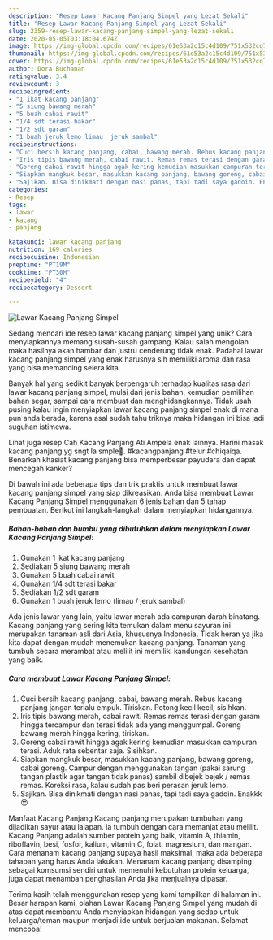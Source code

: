```yaml
---
description: "Resep Lawar Kacang Panjang Simpel yang Lezat Sekali"
title: "Resep Lawar Kacang Panjang Simpel yang Lezat Sekali"
slug: 2359-resep-lawar-kacang-panjang-simpel-yang-lezat-sekali
date: 2020-05-05T03:18:04.674Z
image: https://img-global.cpcdn.com/recipes/61e53a2c15c4d109/751x532cq70/lawar-kacang-panjang-simpel-foto-resep-utama.jpg
thumbnail: https://img-global.cpcdn.com/recipes/61e53a2c15c4d109/751x532cq70/lawar-kacang-panjang-simpel-foto-resep-utama.jpg
cover: https://img-global.cpcdn.com/recipes/61e53a2c15c4d109/751x532cq70/lawar-kacang-panjang-simpel-foto-resep-utama.jpg
author: Dora Buchanan
ratingvalue: 3.4
reviewcount: 3
recipeingredient:
- "1 ikat kacang panjang"
- "5 siung bawang merah"
- "5 buah cabai rawit"
- "1/4 sdt terasi bakar"
- "1/2 sdt garam"
- "1 buah jeruk lemo limau  jeruk sambal"
recipeinstructions:
- "Cuci bersih kacang panjang, cabai, bawang merah. Rebus kacang panjang jangan terlalu empuk. Tiriskan. Potong kecil kecil, sisihkan."
- "Iris tipis bawang merah, cabai rawit. Remas remas terasi dengan garam hingga tercampur dan terasi tidak ada yang menggumpal. Goreng bawang merah hingga kering, tiriskan."
- "Goreng cabai rawit hingga agak kering kemudian masukkan campuran terasi. Aduk rata sebentar saja. Sisihkan."
- "Siapkan mangkuk besar, masukkan kacang panjang, bawang goreng, cabai goreng. Campur dengan menggunakan tangan (pakai sarung tangan plastik agar tangan tidak panas) sambil dibejek bejek / remas remas. Koreksi rasa, kalau sudah pas beri perasan jeruk lemo."
- "Sajikan. Bisa dinikmati dengan nasi panas, tapi tadi saya gadoin. Enakkk 😍"
categories:
- Resep
tags:
- lawar
- kacang
- panjang

katakunci: lawar kacang panjang 
nutrition: 169 calories
recipecuisine: Indonesian
preptime: "PT19M"
cooktime: "PT30M"
recipeyield: "4"
recipecategory: Dessert

---
```



![Lawar Kacang Panjang Simpel](https://img-global.cpcdn.com/recipes/61e53a2c15c4d109/751x532cq70/lawar-kacang-panjang-simpel-foto-resep-utama.jpg)

Sedang mencari ide resep lawar kacang panjang simpel yang unik? Cara menyiapkannya memang susah-susah gampang. Kalau salah mengolah maka hasilnya akan hambar dan justru cenderung tidak enak. Padahal lawar kacang panjang simpel yang enak harusnya sih memiliki aroma dan rasa yang bisa memancing selera kita.

Banyak hal yang sedikit banyak berpengaruh terhadap kualitas rasa dari lawar kacang panjang simpel, mulai dari jenis bahan, kemudian pemilihan bahan segar, sampai cara membuat dan menghidangkannya. Tidak usah pusing kalau ingin menyiapkan lawar kacang panjang simpel enak di mana pun anda berada, karena asal sudah tahu triknya maka hidangan ini bisa jadi suguhan istimewa.

Lihat juga resep Cah Kacang Panjang Ati Ampela enak lainnya. Harini masak kacang panjang yg sngt la smple🤤. #kacangpanjang #telur #chiqaiqa. Benarkah khasiat kacang panjang bisa memperbesar payudara dan dapat mencegah kanker?


Di bawah ini ada beberapa tips dan trik praktis untuk membuat lawar kacang panjang simpel yang siap dikreasikan. Anda bisa membuat Lawar Kacang Panjang Simpel menggunakan 6 jenis bahan dan 5 tahap pembuatan. Berikut ini langkah-langkah dalam menyiapkan hidangannya.

<!--inarticleads1-->

##### Bahan-bahan dan bumbu yang dibutuhkan dalam menyiapkan Lawar Kacang Panjang Simpel:

1. Gunakan 1 ikat kacang panjang
1. Sediakan 5 siung bawang merah
1. Gunakan 5 buah cabai rawit
1. Gunakan 1/4 sdt terasi bakar
1. Sediakan 1/2 sdt garam
1. Gunakan 1 buah jeruk lemo (limau / jeruk sambal)


Ada jenis lawar yang lain, yaitu lawar merah ada campuran darah binatang. Kacang panjang yang sering kita temukan dalam menu sayuran ini merupakan tanaman asli dari Asia, khususnya Indonesia. Tidak heran ya jika kita dapat dengan mudah menemukan kacang panjang. Tanaman yang tumbuh secara merambat atau melilit ini memiliki kandungan kesehatan yang baik. 

<!--inarticleads2-->

##### Cara membuat Lawar Kacang Panjang Simpel:

1. Cuci bersih kacang panjang, cabai, bawang merah. Rebus kacang panjang jangan terlalu empuk. Tiriskan. Potong kecil kecil, sisihkan.
1. Iris tipis bawang merah, cabai rawit. Remas remas terasi dengan garam hingga tercampur dan terasi tidak ada yang menggumpal. Goreng bawang merah hingga kering, tiriskan.
1. Goreng cabai rawit hingga agak kering kemudian masukkan campuran terasi. Aduk rata sebentar saja. Sisihkan.
1. Siapkan mangkuk besar, masukkan kacang panjang, bawang goreng, cabai goreng. Campur dengan menggunakan tangan (pakai sarung tangan plastik agar tangan tidak panas) sambil dibejek bejek / remas remas. Koreksi rasa, kalau sudah pas beri perasan jeruk lemo.
1. Sajikan. Bisa dinikmati dengan nasi panas, tapi tadi saya gadoin. Enakkk 😍


Manfaat Kacang Panjang Kacang panjang merupakan tumbuhan yang dijadikan sayur atau lalapan. Ia tumbuh dengan cara memanjat atau melilit. Kacang Panjang adalah sumber protein yang baik, vitamin A, thiamin, riboflavin, besi, fosfor, kalium, vitamin C, folat, magnesium, dan mangan. Cara menanam kacang panjang supaya hasil maksimal, maka ada beberapa tahapan yang harus Anda lakukan. Menanam kacang panjang disamping sebagai komsumsi sendiri untuk memenuhi kebutuhan protein keluarga, juga dapat menambah penghasilan Anda jika menjualnya dipasar. 

Terima kasih telah menggunakan resep yang kami tampilkan di halaman ini. Besar harapan kami, olahan Lawar Kacang Panjang Simpel yang mudah di atas dapat membantu Anda menyiapkan hidangan yang sedap untuk keluarga/teman maupun menjadi ide untuk berjualan makanan. Selamat mencoba!
